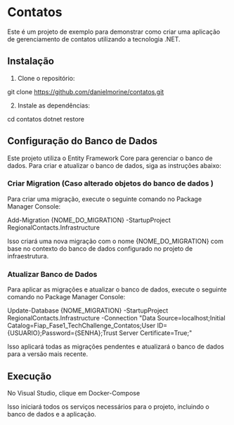 # Contatos

Este é um projeto de exemplo para demonstrar como criar uma aplicação de gerenciamento de contatos utilizando a tecnologia .NET.

## Instalação

1. Clone o repositório:

git clone https://github.com/danielmorine/contatos.git

2. Instale as dependências:

cd contatos
dotnet restore

## Configuração do Banco de Dados

Este projeto utiliza o Entity Framework Core para gerenciar o banco de dados. Para criar e atualizar o banco de dados, siga as instruções abaixo:

### Criar Migration (Caso alterado objetos do banco de dados )

Para criar uma migração, execute o seguinte comando no Package Manager Console:

Add-Migration {NOME_DO_MIGRATION} -StartupProject RegionalContacts.Infrastructure

Isso criará uma nova migração com o nome {NOME_DO_MIGRATION} com base no contexto do banco de dados configurado no projeto de infraestrutura.

### Atualizar Banco de Dados

Para aplicar as migrações e atualizar o banco de dados, execute o seguinte comando no Package Manager Console:

Update-Database {NOME_MIGRATION} -StartupProject RegionalContacts.Infrastructure -Connection "Data Source=localhost;Initial Catalog=Fiap_Fase1_TechChallenge_Contatos;User ID={USUARIO};Password={SENHA};Trust Server Certificate=True;"

Isso aplicará todas as migrações pendentes e atualizará o banco de dados para a versão mais recente.

## Execução 

No Visual Studio, clique em Docker-Compose


Isso iniciará todos os serviços necessários para o projeto, incluindo o banco de dados e a aplicação.


